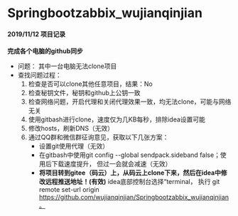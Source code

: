 # Springbootzabbix_wujianqinjian

#### 2019/11/12 项目记录

**完成各个电脑的github同步**

- 问题： 其中一台电脑无法clone项目   
- 查找问题过程：
    1. 检查是否可以clone其他任意项目，结果：No
    2. 检查秘钥文件，秘钥和github上公钥一致
    3. 检查网络问题，开启代理和关闭代理效果一致，均无法clone，可能与网络无关
    4. 使用gitbash进行clone，速度仅为几KB每秒，排除idea设置可能
    5. 修改hosts，刷新DNS（无效）
    6. 通过QQ群和微信群征询意见，获取以下几张方案：
        - 设置git使用代理（无效）
        - 在gitbash中使用git config --global sendpack.sideband false；使用后下载速度提升，
          但过一会就会减速（无效）
        - **将项目转到gitee（码云）上，从码云上clone下来，然后在idea中修改远程推送地址！(有效)**
          idea底部控制台选择“terminal，
          执行 git remote set-url origin https://github.com/wujianqinjian/Springbootzabbix_wujianqinjian。
